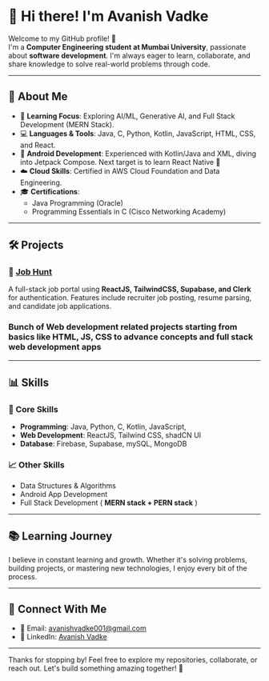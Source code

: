 # 👋 Hi there! I'm Avanish Vadke  

Welcome to my GitHub profile! 🚀  
I'm a **Computer Engineering student at Mumbai University**, passionate about **software development**. I'm always eager to learn, collaborate, and share knowledge to solve real-world problems through code.

---

## 🌟 About Me  

- 🧠 **Learning Focus**: Exploring AI/ML, Generative AI, and Full Stack Development (MERN Stack).  
- 💻 **Languages & Tools**: Java, C, Python, Kotlin, JavaScript, HTML, CSS, and React.  
- 📱 **Android Development**: Experienced with Kotlin/Java and XML, diving into Jetpack Compose. Next target is to learn React Native 🎯 
- ☁️ **Cloud Skills**: Certified in AWS Cloud Foundation and Data Engineering.  
- 🎓 **Certifications**:  
  - Java Programming (Oracle)  
  - Programming Essentials in C (Cisco Networking Academy)  

---

## 🛠️ Projects  

### 🎯 [Job Hunt](https://github.com/avanishvadke/job-hunt)  
A full-stack job portal using **ReactJS, TailwindCSS, Supabase, and Clerk** for authentication. Features include recruiter job posting, resume parsing, and candidate job applications.  

### Bunch of Web development related projects starting from basics like HTML, JS, CSS to advance concepts and full stack web development apps 

---

## 📊 Skills  

### 🔑 Core Skills  
- **Programming**: Java, Python, C, Kotlin, JavaScript,  
- **Web Development**: ReactJS, Tailwind CSS, shadCN UI  
- **Database**: Firebase, Supabase, mySQL, MongoDB  

### 📈 Other Skills  
- Data Structures & Algorithms  
- Android App Development  
- Full Stack Development ( **MERN stack + PERN stack** )

---

## 📚 Learning Journey  

I believe in constant learning and growth. Whether it's solving problems, building projects, or mastering new technologies, I enjoy every bit of the process.  

---

## 🔗 Connect With Me  

- 📧 Email: [avanishvadke001@gmail.com](mailto:avanishvadke001@gmail.com)  
- 💼 LinkedIn: [Avanish Vadke](https://www.linkedin.com/in/avanish-vadke-1a2a172b1/)  


---

Thanks for stopping by! Feel free to explore my repositories, collaborate, or reach out. Let's build something amazing together! 🚀  
